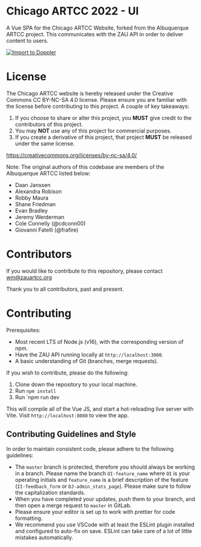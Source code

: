 # Chicago ARTCC 2022 - UI

A Vue SPA for the Chicago ARTCC Website, forked from the Albuquerque ARTCC project. This communicates with the ZAU API in order to deliver content to users.

[![Import to Doppler](https://raw.githubusercontent.com/DopplerUniversity/app-config-templates/main/doppler-button.svg)](https://dashboard.doppler.com/workplace/template/import?template=https%3A%2F%2Fgithub.com%2Fvzauartcc%2Fui%2Fblob%2Fmain%2Fdoppler-template.yaml)

# License

The Chicago ARTCC website is hereby released under the Creative Commons CC BY-NC-SA 4.0 license. Please ensure you are familiar with the license before contributing to this project. A couple of key takeaways:

1. If you choose to share or alter this project, you **MUST** give credit to the contributors of this project.
2. You may **NOT** use any of this project for commercial purposes.
3. If you create a derivative of this project, that project **MUST** be released under the same license.

https://creativecommons.org/licenses/by-nc-sa/4.0/

Note: The original authors of this codebase are members of the Albuquerque ARTCC listed below:

- Daan Janssen
- Alexandra Robison
- Robby Maura
- Shane Friedman
- Evan Bradley
- Jeremy Werderman
- Cole Connelly (@cdconn00)
- Giovanni Fatelli (@frafire)

# Contributors

If you would like to contribute to this repository, please contact wm@zauartcc.org

Thank you to all contributors, past and present.

# Contributing

Prerequisites:

- Most recent LTS of Node.js (v16), with the corresponding version of npm.
- Have the ZAU API running locally at `http://localhost:3000`.
- A basic understanding of Git (branches, merge requests).

If you wish to contribute, please do the following:

1. Clone down the repository to your local machine.
2. Run `npm install`
3. Run `npm run dev

This will compile all of the Vue JS, and start a hot-reloading live server with Vite. Visit `http://localhost:8080` to view the app.

## Contributing Guidelines and Style

In order to maintain consistent code, please adhere to the following guidelines:

- The `master` branch is protected, therefore you should always be working in a branch. Please name the branch `OI-feature_name` where `OI` is your operating initials and `feature_name` is a brief description of the feature (`II-feedback_form` or `DJ-admin_stats_page`). Please make sure to follow the capitalization standards.
- When you have completed your updates, push them to your branch, and then open a merge request to `master` in GitLab.
- Please ensure your editor is set up to work with prettier for code formatting.
- We recommend you use VSCode with at least the ESLint plugin installed and configured to auto-fix on save. ESLint can take care of a lot of little mistakes automatically.
